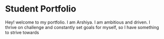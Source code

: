 # Student Portfolio
Hey! welcome to my portfolio.
I am Arshiya. I am ambitious and driven. I thrive on challenge and constantly set goals for myself, so I have something to strive towards
